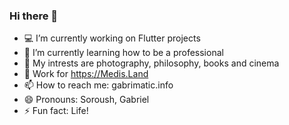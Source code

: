 ### Hi there 👋

- 💻 I’m currently working on Flutter projects
- 🚀 I’m currently learning how to be a professional
- 🧩 My intrests are photography, philosophy, books and cinema
- 🏢 Work for https://Medis.Land
- 📫 How to reach me: gabrimatic.info
- 😄 Pronouns: Soroush, Gabriel
- ⚡ Fun fact: Life!

